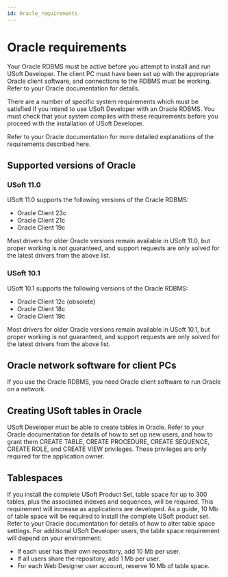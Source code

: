 ```yaml
---
id: Oracle_requirements
---
```


# Oracle requirements

Your Oracle RDBMS must be active before you attempt to install and run USoft Developer. The client PC must have been set up with the appropriate Oracle client software, and connections to the RDBMS must be working. Refer to your Oracle documentation for details.

There are a number of specific system requirements which must be satisfied if you intend to use USoft Developer with an Oracle RDBMS. You must check that your system complies with these requirements before you proceed with the installation of USoft Developer.

Refer to your Oracle documentation for more detailed explanations of the requirements described here.

## Supported versions of Oracle

### USoft 11.0

USoft 11.0 supports the following versions of the Oracle RDBMS:

- Oracle Client 23c
- Oracle Client 21c
- Oracle Client 19c

Most drivers for older Oracle versions remain available in USoft 11.0, but proper working is not guaranteed, and support requests are only solved for the latest drivers from the above list.

### USoft 10.1

USoft 10.1 supports the following versions of the Oracle RDBMS:

- Oracle Client 12c (obsolete)
- Oracle Client 18c
- Oracle Client 19c

Most drivers for older Oracle versions remain available in USoft 10.1, but proper working is not guaranteed, and support requests are only solved for the latest drivers from the above list.

## Oracle network software for client PCs

If you use the Oracle RDBMS, you need Oracle client software to run Oracle on a network.

## Creating USoft tables in Oracle

USoft Developer must be able to create tables in Oracle. Refer to your Oracle documentation for details of how to set up new users, and how to grant them CREATE TABLE, CREATE PROCEDURE, CREATE SEQUENCE, CREATE ROLE, and CREATE VIEW privileges. These privileges are only required for the application owner.

## Tablespaces

If you install the complete USoft Product Set, table space for up to 300 tables, plus the associated indexes and sequences, will be required. This requirement will increase as applications are developed. As a guide, 10 Mb of table space will be required to install the complete USoft product set. Refer to your Oracle documentation for details of how to alter table space settings. For additional USoft Developer users, the table space requirement will depend on your environment:

- If each user has their own repository, add 10 Mb per user.
- If all users share the repository, add 1 Mb per user.
- For each Web Designer user account, reserve 10 Mb of table space.

 